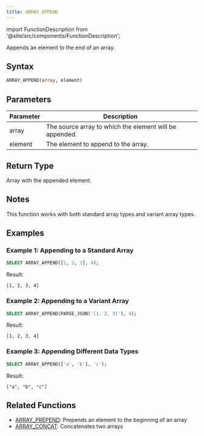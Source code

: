 ```yaml
---
title: ARRAY_APPEND
---
```

import FunctionDescription from '@site/src/components/FunctionDescription';

<FunctionDescription description="Introduced or updated: v1.2.762"/>

Appends an element to the end of an array.

## Syntax

```sql
ARRAY_APPEND(array, element)
```

## Parameters

| Parameter | Description |
|-----------|-------------|
| array     | The source array to which the element will be appended. |
| element   | The element to append to the array. |

## Return Type

Array with the appended element.

## Notes

This function works with both standard array types and variant array types.

## Examples

### Example 1: Appending to a Standard Array

```sql
SELECT ARRAY_APPEND([1, 2, 3], 4);
```

Result:

```
[1, 2, 3, 4]
```

### Example 2: Appending to a Variant Array

```sql
SELECT ARRAY_APPEND(PARSE_JSON('[1, 2, 3]'), 4);
```

Result:

```
[1, 2, 3, 4]
```

### Example 3: Appending Different Data Types

```sql
SELECT ARRAY_APPEND(['a', 'b'], 'c');
```

Result:

```
["a", "b", "c"]
```

## Related Functions

- [ARRAY_PREPEND](array-prepend): Prepends an element to the beginning of an array
- [ARRAY_CONCAT](array-concat): Concatenates two arrays
